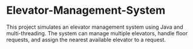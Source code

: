 # Elevator-Management-System
This project simulates an elevator management system using Java and multi-threading. The system can manage multiple elevators, handle floor requests, and assign the nearest available elevator to a request.
